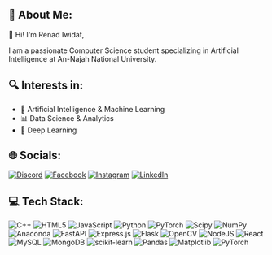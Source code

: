 <!DOCTYPE html>
<html lang="en">
    <meta charset="UTF-8">
    <meta name="viewport" content="width=device-width, initial-scale=1.0">
<body>
    <h2>💫 About Me:</h2>
    <p>👋 Hi! I'm Renad Iwidat,</p>
    <p>I am a passionate Computer Science student specializing in Artificial Intelligence at An-Najah National University.</p>
    <h2>🔍 Interests in:</h2>
    <ul>
        <li>🤖 Artificial Intelligence & Machine Learning</li>
        <li>📊 Data Science & Analytics</li>
        <li>🧠 Deep Learning</li>
    </ul>
</body>
</html>



## 🌐 Socials:
[![Discord](https://img.shields.io/badge/Discord-%237289DA.svg?logo=discord&logoColor=white)](https://discord.gg/renadiwidat) [![Facebook](https://img.shields.io/badge/Facebook-%231877F2.svg?logo=Facebook&logoColor=white)](https://facebook.com/Renad.A.Iwidat) [![Instagram](https://img.shields.io/badge/Instagram-%23E4405F.svg?logo=Instagram&logoColor=white)](https://instagram.com/Rena_diw2) [![LinkedIn](https://img.shields.io/badge/LinkedIn-%230077B5.svg?logo=linkedin&logoColor=white)](https://linkedin.com/in/renadiwidat) 

## 💻 Tech Stack:
![C++](https://img.shields.io/badge/c++-%2300599C.svg?style=plastic&logo=c%2B%2B&logoColor=white) ![HTML5](https://img.shields.io/badge/html5-%23E34F26.svg?style=plastic&logo=html5&logoColor=white) ![JavaScript](https://img.shields.io/badge/javascript-%23323330.svg?style=plastic&logo=javascript&logoColor=%23F7DF1E) ![Python](https://img.shields.io/badge/python-3670A0?style=plastic&logo=python&logoColor=ffdd54) ![PyTorch](https://img.shields.io/badge/PyTorch-%23EE4C2C.svg?style=plastic&logo=PyTorch&logoColor=white) ![Scipy](https://img.shields.io/badge/SciPy-%230C55A5.svg?style=plastic&logo=scipy&logoColor=%white) ![NumPy](https://img.shields.io/badge/numpy-%23013243.svg?style=plastic&logo=numpy&logoColor=white) ![Anaconda](https://img.shields.io/badge/Anaconda-%2344A833.svg?style=plastic&logo=anaconda&logoColor=white) ![FastAPI](https://img.shields.io/badge/FastAPI-005571?style=plastic&logo=fastapi) ![Express.js](https://img.shields.io/badge/express.js-%23404d59.svg?style=plastic&logo=express&logoColor=%2361DAFB) ![Flask](https://img.shields.io/badge/flask-%23000.svg?style=plastic&logo=flask&logoColor=white) ![OpenCV](https://img.shields.io/badge/opencv-%23white.svg?style=plastic&logo=opencv&logoColor=white) ![NodeJS](https://img.shields.io/badge/node.js-6DA55F?style=plastic&logo=node.js&logoColor=white) ![React](https://img.shields.io/badge/react-%2320232a.svg?style=plastic&logo=react&logoColor=%2361DAFB) ![MySQL](https://img.shields.io/badge/mysql-4479A1.svg?style=plastic&logo=mysql&logoColor=white) ![MongoDB](https://img.shields.io/badge/MongoDB-%234ea94b.svg?style=plastic&logo=mongodb&logoColor=white) ![scikit-learn](https://img.shields.io/badge/scikit--learn-%23F7931E.svg?style=plastic&logo=scikit-learn&logoColor=white) ![Pandas](https://img.shields.io/badge/pandas-%23150458.svg?style=plastic&logo=pandas&logoColor=white) ![Matplotlib](https://img.shields.io/badge/Matplotlib-%23ffffff.svg?style=plastic&logo=Matplotlib&logoColor=black) ![PyTorch](https://img.shields.io/badge/PyTorch-%23EE4C2C.svg?style=plastic&logo=PyTorch&logoColor=white)

<!-- Proudly created with GPRM ( https://gprm.itsvg.in ) -->
